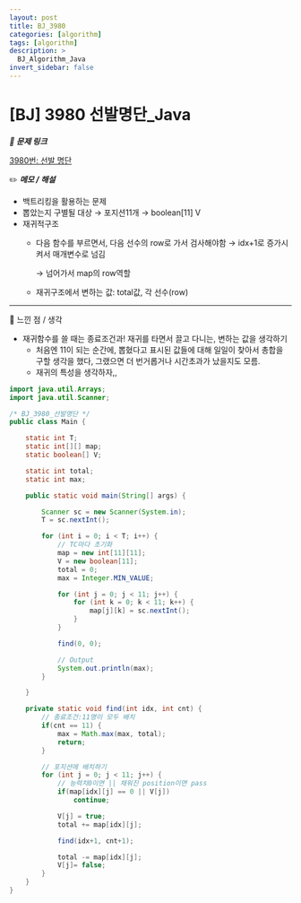 ```yaml
---
layout: post
title: BJ_3980
categories: [algorithm]
tags: [algorithm]
description: >
  BJ_Algorithm_Java
invert_sidebar: false
---
```

# [BJ] 3980 선발명단_Java

 ***🏹 문제 링크***

[3980번: 선발 명단](https://www.acmicpc.net/problem/3980)

✏️ ***메모 / 해설***

- 백트리킹을 활용하는 문제
- 뽑았는지 구별될 대상 → 포지션11개 → boolean[11] V
- 재귀적구조
    - 다음 함수를 부르면서, 다음 선수의 row로 가서 검사해야함 → idx+1로 증가시켜서 매개변수로 넘김
        
        → 넘어가서 map의 row역할 
        
    - 재귀구조에서 변하는 값: total값, 각 선수(row)

---

📕 느낀 점 / 생각 

- 재귀함수를 쓸 때는 종료조건과! 재귀를 타면서 끌고 다니는, 변하는 값을 생각하기
    - 처음엔 11이 되는 순간에, 뽑혔다고 표시된 값들에 대해 일일이 찾아서 총합을 구할 생각을 했다, 그랬으면 더 번거롭거나 시간초과가 났을지도 모름.
    - 재귀의 특성을 생각하자,,

```java
import java.util.Arrays;
import java.util.Scanner;

/* BJ_3980_선발명단 */
public class Main {

	static int T; 
	static int[][] map; 
	static boolean[] V; 

	static int total; 
	static int max;

	public static void main(String[] args) {

		Scanner sc = new Scanner(System.in); 
		T = sc.nextInt(); 

		for (int i = 0; i < T; i++) {
			// TC마다 초기화 
			map = new int[11][11];
			V = new boolean[11]; 
			total = 0; 
			max = Integer.MIN_VALUE; 

			for (int j = 0; j < 11; j++) {
				for (int k = 0; k < 11; k++) {
					map[j][k] = sc.nextInt(); 
				}
			}

			find(0, 0); 

			// Output
			System.out.println(max);
		}

	}

	private static void find(int idx, int cnt) {
		// 종료조건:11명이 모두 배치
		if(cnt == 11) {
			max = Math.max(max, total); 
			return; 
		}

		// 포지션에 배치하기 
		for (int j = 0; j < 11; j++) {
			// 능력치0이면 || 채워진 position이면 pass
			if(map[idx][j] == 0 || V[j])
				continue; 

			V[j] = true; 
			total += map[idx][j]; 

			find(idx+1, cnt+1); 

			total -= map[idx][j];
			V[j]= false; 
		}
	}
}
```